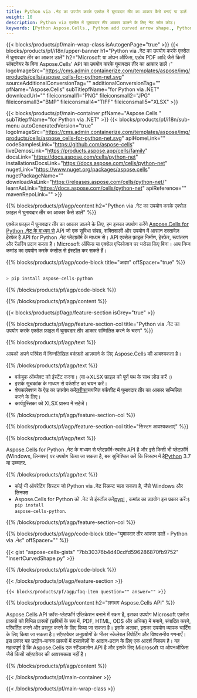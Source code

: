 ```yaml
---
title: Python via .नेट का उपयोग करके एक्सेल में घुमावदार तीर का आकार कैसे बनाएं या डालें
weight: 10
description: Python via एक्सेल में घुमावदार तीर आकार डालने के लिए नेट स्रोत कोड।
keywords: [Python Aspose.Cells., Python add curved arrow shape., Python insert curved arrow shape., Python create curved arrow shape]
---
```

{{< blocks/products/pf/main-wrap-class isAutogenPage="true" >}}
{{< blocks/products/pf/i18n/upper-banner h1="Python via .नेट का उपयोग करके एक्सेल में घुमावदार तीर का आकार डालें" h2="Microsoft या ओपन ऑफिस, एडोब PDF आदि जैसे किसी सॉफ्टवेयर के बिना Aspose.Cells\' API का उपयोग करके घुमावदार तीर का आकार डालें।" logoImageSrc="https://cms.admin.containerize.com/templates/aspose/img/products/cells/aspose_cells-for-python-net.svg" sourceAdditionalConversionTag="" additionalConversionTag="" pfName="Aspose.Cells" subTitlepfName="for Python via .NET" downloadUrl="" fileiconsmall1="PNG" fileiconsmall2="JPG" fileiconsmall3="BMP" fileiconsmall4="TIFF" fileiconsmall5="XLSX" >}}

{{< blocks/products/pf/main-container pfName="Aspose.Cells " subTitlepfName="for Python via .NET" >}}
{{< blocks/products/pf/i18n/sub-menu autoGeneratedVersion="true" logoImageSrc="https://cms.admin.containerize.com/templates/aspose/img/products/cells/aspose_cells-for-python-net.svg" apiHomeLink="" codeSamplesLink="https://github.com/aspose-cells" liveDemosLink="https://products.aspose.app/cells/family" docsLink="https://docs.aspose.com/cells/python-net" installationsDocsLink="https://docs.aspose.com/cells/python-net" nugetLink="https://www.nuget.org/packages/aspose.cells" nugetPackageName="" downloadAsLink="https://releases.aspose.com/cells/python-net/" learnAsLink="https://docs.aspose.com/cells/python-net" apiReference="" mavenRepoLink="" >}}

{{% blocks/products/pf/agp/content h2="Python via .नेट का उपयोग करके एक्सेल फ़ाइल में घुमावदार तीर का आकार कैसे डालें" %}}

 एक्सेल फ़ाइल में घुमावदार तीर का आकार डालने के लिए, हम इसका उपयोग करेंगे
 [Aspose.Cells for Python .नेट के माध्यम से](https://pypi.org/project/aspose-cells-python/) 
 API जो एक सुविधा संपन्न, शक्तिशाली और उपयोग में आसान दस्तावेज़ हेरफेर है API for Python .नेट प्लेटफ़ॉर्म के माध्यम से। API एक्सेल फ़ाइल निर्माण, हेरफेर, रूपांतरण और रेंडरिंग प्रदान करता है। Microsoft ऑफिस या एक्सेल एप्लिकेशन पर भरोसा किए बिना। आप निम्न कमांड का उपयोग करके कंसोल से इंस्टॉल कर सकते हैं।

{{% blocks/products/pf/agp/code-block title="आज्ञा" offSpacer="true" %}}

```cs

> pip install aspose-cells-python

```

{{% /blocks/products/pf/agp/code-block %}}

{{% /blocks/products/pf/agp/content %}}

{{< blocks/products/pf/agp/feature-section isGrey="true" >}}

{{% blocks/products/pf/agp/feature-section-col title="Python via .नेट का उपयोग करके एक्सेल फ़ाइल में घुमावदार तीर आकार सम्मिलित करने के चरण" %}}

{{% blocks/products/pf/agp/text %}}

आपको अपने परिवेश में निम्नलिखित वर्कफ़्लो आज़माने के लिए Aspose.Cells की आवश्यकता है।

{{% /blocks/products/pf/agp/text %}}

+ वर्कबुक ऑब्जेक्ट को इंस्टेंट करना। (या->XLSX फ़ाइल को पूर्ण पथ के साथ लोड करें।)
+ इसके सूचकांक के माध्यम से वर्कशीट का चयन करें।
 + शेपकलेक्शन के ऐड का उपयोग करें[तरीका](https://reference.aspose.com/cells/python-net/aspose.cells.drawing/shapecollection/add_auto_shape/#AutoShapeType-int-int-int-int-int-int)चयनित वर्कशीट में घुमावदार तीर का आकार सम्मिलित करने के लिए।
+ कार्यपुस्तिका को XLSX प्रारूप में सहेजें।

{{% /blocks/products/pf/agp/feature-section-col %}}

{{% blocks/products/pf/agp/feature-section-col title="सिस्टम आवश्यकताएं" %}}

{{% blocks/products/pf/agp/text %}}

 Aspose.Cells for Python .नेट के माध्यम से प्लेटफ़ॉर्म-स्वतंत्र API है और इसे किसी भी प्लेटफ़ॉर्म (Windows, लिनक्स) पर उपयोग किया जा सकता है, बस सुनिश्चित करें कि सिस्टम में है[Python](https://www.python.org/downloads/) 3.7 या उच्चतर.
 
{{% /blocks/products/pf/agp/text %}}

-  कोई भी ऑपरेटिंग सिस्टम जो Python via .नेट स्क्रिप्ट चला सकता है, जैसे Windows और लिनक्स
-  Aspose.Cells for Python को .नेट से इंस्टॉल करें<a href="https://pypi.org/project/aspose-cells-python/">pypi</a> , कमांड का उपयोग इस प्रकार करें:<code>$ pip install aspose-cells-python</code>.

{{% /blocks/products/pf/agp/feature-section-col %}}

{{% blocks/products/pf/agp/code-block title="घुमावदार तीर आकार डालें - Python via .नेट" offSpacer="" %}}

{{< gist "aspose-cells-gists" "7bb30376b4d40cdfd596286870fb9752" "InsertCurvedShape.py" >}}

{{% /blocks/products/pf/agp/code-block %}}

{{< /blocks/products/pf/agp/feature-section >}}

    {{< blocks/products/pf/agp/faq-item question="" answer="" >}}
 

<!-- aboutfile Starts -->

{{% blocks/products/pf/agp/content h2="लगभग Aspose.Cells API" %}}

Aspose.Cells API क्रॉस-प्लेटफॉर्म एप्लिकेशन बनाने में सक्षम है, इसका उपयोग Microsoft एक्सेल प्रारूपों को विभिन्न प्रारूपों (छवियों के रूप में, PDF, HTML, ODS और अधिक) में बनाने, संपादित करने, परिवर्तित करने और प्रस्तुत करने के लिए किया जा सकता है। इसके अलावा, इसका उपयोग व्यापक चार्टिंग के लिए किया जा सकता है। सॉफ़्टवेयर अनुप्रयोगों के भीतर स्केलेबल रिपोर्टिंग और विश्वसनीय गणनाएँ। इस प्रकार यह उद्योग-मानक प्रारूपों में दस्तावेज़ों के आदान-प्रदान के लिए एक आदर्श विकल्प है। यह महत्वपूर्ण है कि Aspose.Cells एक स्टैंडअलोन API है और इसके लिए Microsoft या ओपनऑफिस जैसे किसी सॉफ़्टवेयर की आवश्यकता नहीं है।

{{% /blocks/products/pf/agp/content %}}



<!-- aboutfile Ends -->
<!--
{{< blocks/products/pf/agp/other-supported-section title="Other Supported Splitting Formats" subTitle="Using Python, One can also split large file into chunks of many other file formats including." >}}

{{< blocks/products/pf/agp/other-supported-section-item href="https://products.aspose.com/cells/net/splitter/ods/" name="ODS" description="OpenDocument Spreadsheet File" >}}
{{< blocks/products/pf/agp/other-supported-section-item href="https://products.aspose.com/cells/net/splitter/xls/" name="XLS" description="Excel Binary Format" >}}
{{< blocks/products/pf/agp/other-supported-section-item href="https://products.aspose.com/cells/net/splitter/xlsb/" name="XLSB" description="Binary Excel Workbook File" >}}
{{< blocks/products/pf/agp/other-supported-section-item href="https://products.aspose.com/cells/net/splitter/xlsm/" name="XLSM" description="Spreasheet File" >}}

{{< /blocks/products/pf/agp/other-supported-section >}}

-->

{{< /blocks/products/pf/main-container >}}
    
{{< /blocks/products/pf/main-wrap-class >}}
